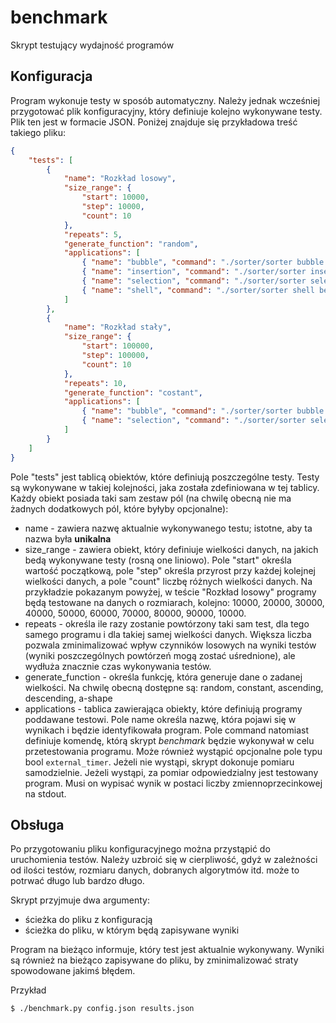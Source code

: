 # benchmark
Skrypt testujący wydajność programów

## Konfiguracja
Program wykonuje testy w sposób automatyczny. Należy jednak wcześniej przygotować plik konfiguracyjny, który definiuje kolejno wykonywane testy.
Plik ten jest w formacie JSON. Poniżej znajduje się przykładowa treść takiego pliku:
```json
{
	"tests": [
		{
			"name": "Rozkład losowy",
			"size_range": {
				"start": 10000,
				"step": 10000,
				"count": 10
			},
			"repeats": 5,
			"generate_function": "random",
			"applications": [
				{ "name": "bubble", "command": "./sorter/sorter bubble benchmark" },
				{ "name": "insertion", "command": "./sorter/sorter insertion benchmark" },
				{ "name": "selection", "command": "./sorter/sorter selection benchmark" },
				{ "name": "shell", "command": "./sorter/sorter shell benchmark" }
			]
		},
		{
			"name": "Rozkład stały",
			"size_range": {
				"start": 100000,
				"step": 100000,
				"count": 10
			},
			"repeats": 10,
			"generate_function": "costant",
			"applications": [
				{ "name": "bubble", "command": "./sorter/sorter bubble benchmark", "external_timer": true },
				{ "name": "selection", "command": "./sorter/sorter selection benchmark" },
			]
		}
	]
}
```

Pole "tests" jest tablicą obiektów, które definiują poszczególne testy. Testy są wykonywane w takiej kolejności, jaka została zdefiniowana w tej tablicy.
Każdy obiekt posiada taki sam zestaw pól (na chwilę obecną nie ma żadnych dodatkowych pól, które byłyby opcjonalne):

 - name - zawiera nazwę aktualnie wykonywanego testu; istotne, aby ta nazwa była **unikalna**
 - size_range - zawiera obiekt, który definiuje wielkości danych, na jakich bedą wykonywane testy (rosną one liniowo). Pole "start" określa wartość początkową, pole "step" określa przyrost przy każdej kolejnej wielkości danych, a pole "count" liczbę różnych wielkości danych. Na przykładzie pokazanym powyżej, w teście "Rozkład losowy" programy będą testowane na danych o rozmiarach, kolejno: 10000, 20000, 30000, 40000, 50000, 60000, 70000, 80000, 90000, 10000.
 - repeats - określa ile razy zostanie powtórzony taki sam test, dla tego samego programu i dla takiej samej wielkości danych. Większa liczba pozwala zminimalizować wpływ czynników losowych na wyniki testów (wyniki poszczególnych powtórzeń mogą zostać uśrednione), ale wydłuża znacznie czas wykonywania testów.
 - generate_function - określa funkcję, która generuje dane o zadanej wielkości. Na chwilę obecną dostępne są: random, constant, ascending, descending, a-shape
 - applications - tablica zawierająca obiekty, które definiują programy poddawane testowi. Pole name określa nazwę, która pojawi się w wynikach i będzie identyfikowała program. Pole command natomiast definiuje komendę, którą skrypt *benchmark* będzie wykonywał w celu przetestowania programu. Może również wystąpić opcjonalne pole typu bool `external_timer`. Jeżeli nie wystąpi, skrypt dokonuje pomiaru samodzielnie. Jeżeli wystąpi, za pomiar odpowiedzialny jest testowany program. Musi on wypisać wynik w postaci liczby zmiennoprzecinkowej na stdout.

## Obsługa
Po przygotowaniu pliku konfiguracyjnego można przystąpić do uruchomienia testów. Należy uzbroić się w cierpliwość, gdyż w zależności od ilości testów, rozmiaru danych, dobranych algorytmów itd. może to potrwać długo lub bardzo długo.

Skrypt przyjmuje dwa argumenty:
 - ścieżka do pliku z konfiguracją
 - ścieżka do pliku, w którym będą zapisywane wyniki

Program na bieżąco informuje, który test jest aktualnie wykonywany. Wyniki są również na bieżąco zapisywane do pliku, by zminimalizować straty spowodowane jakimś błędem.

Przykład
```bash
$ ./benchmark.py config.json results.json
```

